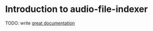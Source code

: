 # Introduction to audio-file-indexer

TODO: write [great documentation](http://jacobian.org/writing/what-to-write/)

